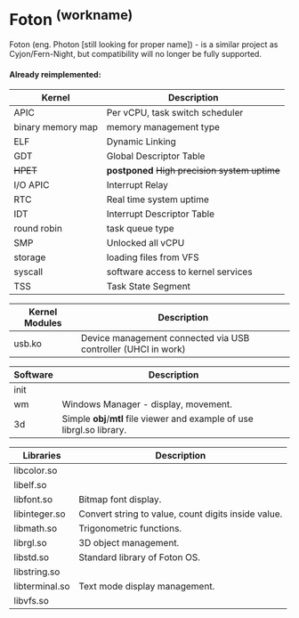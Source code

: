 # Foton <sup>(workname)</sup>

Foton (eng. Photon [still looking for proper name]) - is a similar project as Cyjon/Fern-Night, but compatibility will no longer be fully supported.

#### Already reimplemented:

|Kernel|Description|
|-|-|
|APIC|Per vCPU, task switch scheduler|
|binary memory map|memory management type|
|ELF|Dynamic Linking|
|GDT|Global Descriptor Table|
|~~HPET~~|**postponed** ~~High precision system uptime~~|
|I/O APIC|Interrupt Relay|
|RTC|Real time system uptime|
|IDT|Interrupt Descriptor Table|
|round robin|task queue type|
|SMP|Unlocked all vCPU|
|storage|loading files from VFS|
|syscall|software access to kernel services|
|TSS|Task State Segment|

|Kernel Modules|Description|
|-|-|
|usb.ko|Device management connected via USB controller (UHCI in work)|

|Software|Description|
|-|-|
|init||
|wm|Windows Manager - display, movement.|
|3d| Simple **obj**/**mtl** file viewer and example of use librgl.so library. |

|Libraries|Description|
|-|-|
|libcolor.so||
|libelf.so||
|libfont.so|Bitmap font display.|
|libinteger.so|Convert string to value, count digits inside value.|
|libmath.so|Trigonometric functions.|
|librgl.so|3D object management.|
|libstd.so|Standard library of Foton OS.|
|libstring.so||
|libterminal.so|Text mode display management.|
|libvfs.so||
